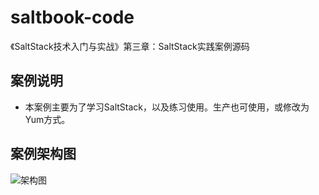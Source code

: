 # saltbook-code
《SaltStack技术入门与实战》第三章：SaltStack实践案例源码

## 案例说明

* 本案例主要为了学习SaltStack，以及练习使用。生产也可使用，或修改为Yum方式。

## 案例架构图

  ![架构图](https://github.com/unixhot/saltbook-code/blob/master/saltstack-arch.png)




